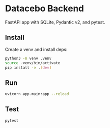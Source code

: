 # Datacebo Backend

FastAPI app with SQLite, Pydantic v2, and pytest.

## Install

Create a venv and install deps:

```bash
python3 -m venv .venv
source .venv/bin/activate
pip install -e .[dev]
```

## Run

```bash
uvicorn app.main:app --reload
```

## Test

```bash
pytest
```
